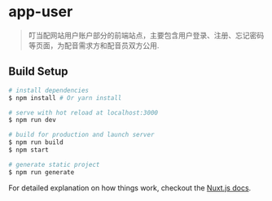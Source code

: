 # app-user

> 叮当配网站用户账户部分的前端站点，主要包含用户登录、注册、忘记密码等页面，为配音需求方和配音员双方公用.

## Build Setup

``` bash
# install dependencies
$ npm install # Or yarn install

# serve with hot reload at localhost:3000
$ npm run dev

# build for production and launch server
$ npm run build
$ npm start

# generate static project
$ npm run generate
```

For detailed explanation on how things work, checkout the [Nuxt.js docs](https://github.com/nuxt/nuxt.js).
